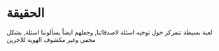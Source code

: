 # الحقيقة
لعبة بسيطة تتمركز حول توجيه اسئلة لاصدقائنا, وجعلهم ايضاً يسألوننا اسئلة, بشكل مخفي وغير مكشوف الهوية للاخرين
